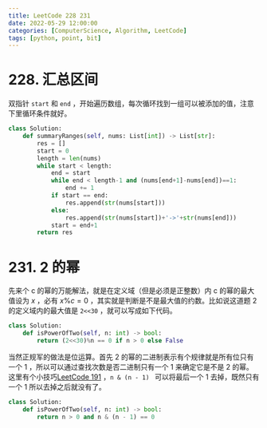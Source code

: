 ```yaml
---
title: LeetCode 228 231
date: 2022-05-29 12:00:00
categories: [ComputerScience, Algorithm, LeetCode]
tags: [python, point, bit]
---
```


# 228. 汇总区间

双指针 `start` 和 `end` ，开始遍历数组，每次循环找到一组可以被添加的值，注意下里循环条件就好。

```python
class Solution:
    def summaryRanges(self, nums: List[int]) -> List[str]:
        res = []
        start = 0
        length = len(nums)
        while start < length:
            end = start
            while end < length-1 and (nums[end+1]-nums[end])==1:
                end += 1
            if start == end:
                res.append(str(nums[start]))
            else:
                res.append(str(nums[start])+'->'+str(nums[end]))
            start = end+1
        return res
```

# 231. 2 的幂

先来个 c 的幂的万能解法，就是在定义域（但是必须是正整数）内 c 的幂的最大值设为 $x$ ，必有 $x\%c=0$ ，其实就是判断是不是最大值的约数。比如说这道题 2 的定义域内的最大值是  `2<<30` ，就可以写成如下代码。

```python
class Solution:
    def isPowerOfTwo(self, n: int) -> bool:
        return (2<<30)%n == 0 if n > 0 else False
```

 当然正规军的做法是位运算。首先 2 的幂的二进制表示有个规律就是所有位只有一个 1 ，所以可以通过查找次数是否二进制只有一个 1 来确定它是不是 2 的幂。这里有个小技巧[LeetCode 191](https://movisli.github.io/posts/2022/05/19/Solution.html) ，`n & (n - 1) ` 可以将最后一个 1 去掉，既然只有一个 1 所以去掉之后就没有了。

```python
class Solution:
    def isPowerOfTwo(self, n: int) -> bool:
        return n > 0 and n & (n - 1) == 0
```


